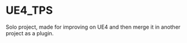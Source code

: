 # UE4_TPS
Solo project, made for improving on UE4 and then merge it in another project as a plugin.
